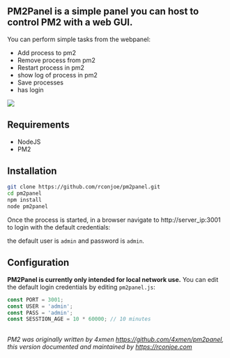 ## PM2Panel is a simple panel you can host to control PM2 with a web GUI.

You can perform simple tasks from the webpanel:

 * Add process to pm2
 * Remove process from pm2
 * Restart process in pm2
 * show log of process in pm2
 * Save processes
 * has login

![](http://4uploader.com/upload/file/201804_1/pm2%20gif5acc753a.gif)


## Requirements

 * NodeJS
 * PM2


## Installation

```bash
git clone https://github.com/rconjoe/pm2panel.git
cd pm2panel
npm install
node pm2panel
```

Once the process is started, in a browser navigate to http://server_ip:3001 to login with the default credentials:

the default user is `admin` and password is `admin`.


## Configuration

**PM2Panel is currently only intended for local network use.**
You can edit the default login credentials by editing `pm2panel.js`:

```javascript
const PORT = 3001;
const USER = 'admin';
const PASS = 'admin';
const SESSTION_AGE = 10 * 60000; // 10 minutes
```



## 

*PM2 was originally written by 4xmen https://github.com/4xmen/pm2panel, this version documented and maintained by https://rconjoe.com*